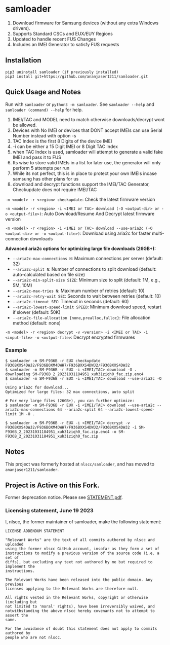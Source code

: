 # samloader
1. Download firmware for Samsung devices (without any extra Windows drivers).
1. Supports Standard CSCs and EUX/EUY Regions
1. Updated to handle recent FUS Changes
1. Includes an IMEI Generator to satisfy FUS requests

## Installation
```
pip3 uninstall samloader (if previously installed)
pip3 install git+https://github.com/ananjaser1211/samloader.git
```

## Quick Usage and Notes
Run with `samloader` or `python3 -m samloader`. See `samloader --help` and `samloader (command) --help` for help.

1. IMEI/TAC and MODEL need to match otherwise downloads/decrypt wont be allowed.
1. Devices with No IMEI or devices that DONT accept IMEIs can use Serial Number instead with option -s
1. TAC Index is the first 8 Digits of the device IMEI
1. -i can be either a 15 Digit IMEI or 8 Digit TAC Index
1. when TAC Index is used, samloader will attempt to generate a valid fake IMEI and pass it to FUS
1. Its wise to store valid IMEIs in a list for later use, the generator will only perform 5 attempts per run
1. While its not perfect, this is in place to protect your own IMEIs incase samsung has other plans for us
1. download and decrypt functions support the IMEI/TAC Generator, Checkupdate does not require IMEI/TAC

`-m <model> -r <region> checkupdate`: Check the latest firmware version

`-m <model> -r <region> -i <IMEI or TAC> download (-O <output-dir> or -o <output-file>)`: Auto Download/Resume And Decrypt latest firmware version

`-m <model> -r <region> -i <IMEI or TAC> download --use-aria2c (-O <output-dir> or -o <output-file>)`: Download using aria2c for faster multi-connection downloads

**Advanced aria2c options for optimizing large file downloads (26GB+):**
- `--aria2c-max-connections N`: Maximum connections per server (default: 32)
- `--aria2c-split N`: Number of connections to split download (default: auto-calculated based on file size)
- `--aria2c-min-split-size SIZE`: Minimum size to split (default: 1M, e.g., 5M, 10M)
- `--aria2c-max-tries N`: Maximum number of retries (default: 10)
- `--aria2c-retry-wait SEC`: Seconds to wait between retries (default: 10)
- `--aria2c-timeout SEC`: Timeout in seconds (default: 60)
- `--aria2c-lowest-speed-limit SPEED`: Minimum download speed, restart if slower (default: 50K)
- `--aria2c-file-allocation {none,prealloc,falloc}`: File allocation method (default: none)

`-m <model> -r <region> decrypt -v <version> -i <IMEI or TAC> -i <input-file> -o <output-file>`: Decrypt encrypted firmwares

### Example
```
$ samloader -m SM-F936B -r EUX checkupdate
F936BXXS4DWJ2/F936BOXM4DWH7/F936BXXS4DWJ2/F936BXXS4DWJ2
$ samloader -m SM-F936B -r EUX -i <IMEI/TAC> download -O .
downloading SM-F936B_2_20231031184951_xuh31ziqh0_fac.zip.enc4
$ samloader -m SM-F936B -r EUX -i <IMEI/TAC> download --use-aria2c -O .
Using aria2c for download...
Optimized for large files: 32 max connections, auto split

# For very large files (26GB+), you can further optimize:
$ samloader -m SM-F936B -r EUX -i <IMEI/TAC> download --use-aria2c --aria2c-max-connections 64 --aria2c-split 64 --aria2c-lowest-speed-limit 1M -O .

$ samloader -m SM-F936B -r EUX -i <IMEI/TAC> decrypt -v F936BXXS4DWJ2/F936BOXM4DWH7/F936BXXS4DWJ2/F936BXXS4DWJ2 -i SM-F936B_2_20231031184951_xuh31ziqh0_fac.zip.enc4 -o SM-F936B_2_20231031184951_xuh31ziqh0_fac.zip
```

## Notes
This project was formerly hosted at `nlscc/samloader`, and has moved to `ananjaser1211/samloader`.

## Project is Active on this Fork.
Former deprecation notice. Please see [STATEMENT.pdf](https://github.com/samloader/samloader/blob/master/STATEMENT.pdf).

### Licensing statement, June 19 2023

I, nlscc, the former maintainer of samloader, make the following statement:
```
LICENSE ADDENDUM STATEMENT

"Relevant Works" are the text of all commits authored by nlscc and uploaded
using the former nlscc GitHub account, insofar as they form a set of
instructions to modify a previous version of the source code (i.e. a set of
diffs), but excluding any text not authored by me but required to implement the
instructions.

The Relevant Works have been released into the public domain. Any previous
licenses applying to the Relevant Works are therefore null.

All rights vested in the Relevant Works, copyright or otherwise (including but
not limited to 'moral' rights), have been irreversibly waived, and
notwithstanding the above nlscc hereby covenants not to attempt to assert the
same.

For the avoidance of doubt this statement does not apply to commits authored by
people who are not nlscc.
```